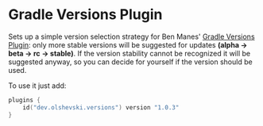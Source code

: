 # Gradle Versions Plugin

Sets up a simple version selection strategy for Ben Manes' [Gradle Versions Plugin](https://github.com/ben-manes/gradle-versions-plugin): only more stable versions will be suggested for updates **(alpha -> beta -> rc -> stable)**. If the version stability cannot be recognized it will be suggested anyway, so you can decide for yourself if the version should be used.

To use it just add:

```kotlin
plugins {
    id("dev.olshevski.versions") version "1.0.3"
}
```